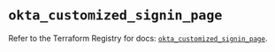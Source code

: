 # `okta_customized_signin_page`

Refer to the Terraform Registry for docs: [`okta_customized_signin_page`](https://registry.terraform.io/providers/okta/okta/4.20.0/docs/resources/customized_signin_page).
